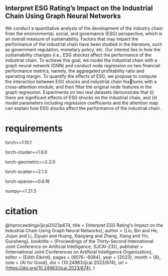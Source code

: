 ## Interpret ESG Rating’s Impact on the Industrial Chain Using Graph Neural Networks

We conduct a quantitative analysis of the development of the industry chain from the environmental, social, and governance (ESG) perspective, which is an overall measure of sustainability. Factors that may impact the performance of the industrial chain have been studied in the literature, such as government regulation, monetary policy, etc. Our interest lies in how the sustainability changes (i.e., ESG shocks) affect the performance of the industrial chain. To achieve this goal, we model the industrial chain with a graph neural network (GNN) and conduct node regression on two financial performance metrics, namely, the aggregated profitability ratio and operating margin. To quantify the effects of ESG, we propose to compute the interaction between ESG shocks and industrial chain features with a cross-attention module, and then filter the original node features in the graph regression. Experiments on two real datasets demonstrate that (i) there are significant effects of ESG shocks on the industrial chain, and (ii) model parameters including regression coefficients and the attention map can explain how ESG shocks affect the performance of the industrial chain.

# requirements
torch==1.10.1

torch-cluster==1.6.0

torch-geometric==2.2.0

torch-scatter==2.1.0

torch-sparse==0.6.16

numpy==1.21.5

# citation
@inproceedings{ijcai2023p674,
  title     = {Interpret ESG Rating's Impact on the Industrial Chain Using Graph Neural Networks},
  author    = {Liu, Bin and He, Jiujun and Li, Ziyuan and Huang, Xiaoyang and Zhang, Xiang and Yin, Guosheng},
  booktitle = {Proceedings of the Thirty-Second International Joint Conference on
               Artificial Intelligence, {IJCAI-23}},
  publisher = {International Joint Conferences on Artificial Intelligence Organization},
  editor    = {Edith Elkind},
  pages     = {6076--6084},
  year      = {2023},
  month     = {8},
  note      = {AI for Good},
  doi       = {10.24963/ijcai.2023/674},
  url       = {https://doi.org/10.24963/ijcai.2023/674},
}
